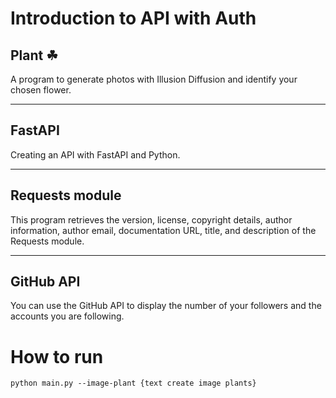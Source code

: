 # Introduction to API with Auth
## Plant ☘
A program to generate photos with Illusion Diffusion and identify your chosen flower.

-----------------------------------------
## FastAPI
Creating an API with FastAPI and Python.

-----------------------------------------
## Requests module
This program retrieves the version, license, copyright details, author information, author email, documentation URL, title, and description of the Requests module.

-----------------------------------------
## GitHub API
You can use the GitHub API to display the number of your followers and the accounts you are following.

# How to run


```
python main.py --image-plant {text create image plants}
```
